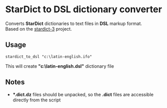 # StarDict to DSL dictionary converter

Converts **StarDict** dictionaries to text files in **DSL** markup format.  
Based on the [stardict-3](https://github.com/huzheng001/stardict-3) project.

## Usage
`stardict_to_dsl "c:\latin-english.ifo"`

This will create **"c:\latin-english.dsl"** dictionary file

## Notes
- **\*.dict.dz** files should be unpacked, so the **.dict** files are accessible directly from the script
